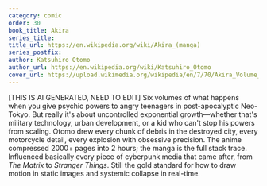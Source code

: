 ```yaml
---
category: comic
order: 30
book_title: Akira
series_title:
title_url: https://en.wikipedia.org/wiki/Akira_(manga)
series_postfix:
author: Katsuhiro Otomo
author_url: https://en.wikipedia.org/wiki/Katsuhiro_Otomo
cover_url: https://upload.wikimedia.org/wikipedia/en/7/70/Akira_Volume_1_Cover_Japanese_Version_%28Manga%29.jpg
---
```

[THIS IS AI GENERATED, NEED TO EDIT] Six volumes of what happens when you give psychic powers to angry teenagers in post-apocalyptic Neo-Tokyo. But really it's about uncontrolled exponential growth—whether that's military technology, urban development, or a kid who can't stop his powers from scaling. Otomo drew every chunk of debris in the destroyed city, every motorcycle detail, every explosion with obsessive precision. The anime compressed 2000+ pages into 2 hours; the manga is the full stack trace. Influenced basically every piece of cyberpunk media that came after, from *The Matrix* to *Stranger Things*. Still the gold standard for how to draw motion in static images and systemic collapse in real-time.
